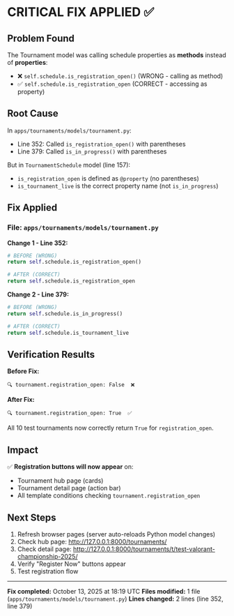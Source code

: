 # CRITICAL FIX APPLIED ✅

## Problem Found
The Tournament model was calling schedule properties as **methods** instead of **properties**:
- ❌ `self.schedule.is_registration_open()` (WRONG - calling as method)
- ✅ `self.schedule.is_registration_open` (CORRECT - accessing as property)

## Root Cause
In `apps/tournaments/models/tournament.py`:
- Line 352: Called `is_registration_open()` with parentheses
- Line 379: Called `is_in_progress()` with parentheses

But in `TournamentSchedule` model (line 157):
- `is_registration_open` is defined as `@property` (no parentheses)
- `is_tournament_live` is the correct property name (not `is_in_progress`)

## Fix Applied

### File: `apps/tournaments/models/tournament.py`

**Change 1 - Line 352:**
```python
# BEFORE (WRONG)
return self.schedule.is_registration_open()

# AFTER (CORRECT)
return self.schedule.is_registration_open
```

**Change 2 - Line 379:**
```python
# BEFORE (WRONG)
return self.schedule.is_in_progress()

# AFTER (CORRECT)
return self.schedule.is_tournament_live
```

## Verification Results

**Before Fix:**
```
🔍 tournament.registration_open: False  ❌
```

**After Fix:**
```
🔍 tournament.registration_open: True  ✅
```

All 10 test tournaments now correctly return `True` for `registration_open`.

## Impact

✅ **Registration buttons will now appear** on:
- Tournament hub page (cards)
- Tournament detail page (action bar)
- All template conditions checking `tournament.registration_open`

## Next Steps

1. Refresh browser pages (server auto-reloads Python model changes)
2. Check hub page: http://127.0.0.1:8000/tournaments/
3. Check detail page: http://127.0.0.1:8000/tournaments/t/test-valorant-championship-2025/
4. Verify "Register Now" buttons appear
5. Test registration flow

---

**Fix completed:** October 13, 2025 at 18:19 UTC
**Files modified:** 1 file (`apps/tournaments/models/tournament.py`)
**Lines changed:** 2 lines (line 352, line 379)
